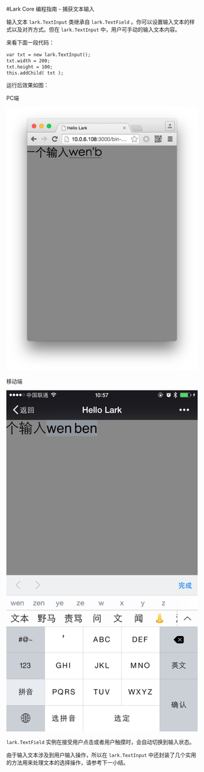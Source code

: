 #Lark Core 编程指南 - 捕获文本输入


输入文本 `lark.TextInput` 类继承自 `lark.TextField` 。你可以设置输入文本的样式以及对齐方式。但在 `lark.TextInput` 中，用户可手动的输入文本内容。

来看下面一段代码：

```
var txt = new lark.TextInput();
txt.width = 200;
txt.height = 100;
this.addChild( txt );
```

运行后效果如图：

PC端

![textField](image/11-4-1.png)

移动端

![textField](image/11-4-2.jpg)

`lark.TextField` 实例在接受用户点击或者用户触摸时，会自动切换到输入状态。

由于输入文本涉及到用户输入操作，所以在 `lark.TextInput` 中还封装了几个实用的方法用来处理文本的选择操作，请参考下一小结。
